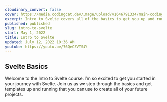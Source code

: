 ```yaml
---
cloudinary_convert: false
cover: https://media.codingcat.dev/image/upload/v1646791334/main-codingcatdev-photo/Intro_to_Svelte.png
excerpt: Intro to Svelte covers all of the basics to get you up and running.
published: published
slug: intro-to-svelte
start: May 1, 2022
title: Intro to Svelte
updated: July 12, 2022 10:36 AM
youtube: https://youtu.be/76QeCZVTS4Y
---
```


## Svelte Basics

Welcome to the Intro to Svelte course. I’m so excited to get you started in your journey with Svelte. Join us as we step through the basics and get templates up and running that you can use to create all of your future projects.